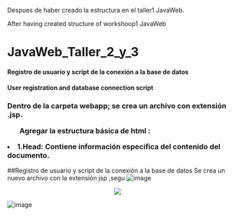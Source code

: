 <p>Despues de haber creado la estructura en el taller1 JavaWeb.</p>
<p>After having created structure of workshoop1 JavaWeb</p>

# JavaWeb_Taller_2_y_3

<h4>Registro de usuario y script de la conexión a la base de datos</h4>
<h4>User registration and database connection script</h4>

<h3>Dentro de la carpeta webapp; se crea un archivo con extensión <b>.jsp</b>.
    <ul>Agregar la estructura básica de html :</ul>
       <li><b>1.Head: Contiene información especifica del contenido del documento.</b></li>
</h3>
  
  <p align="center"><img="https://user-images.githubusercontent.com/128232148/236694481-6ad3a602-3850-4747-a506-2b2a1bb88f75.png"></p>


##Registro de usuario y script de la conexión a la base de datos
Se crea un nuevo archivo con la extensión jsp ,segu
![image](https://user-images.githubusercontent.com/128232148/236692495-c04bb193-58ca-4e37-92a3-f3d8a77b3363.png)

<p align="center">
  <img src="https://user-images.githubusercontent.com/128232148/236692560-233e2319-355b-464c-b218-f1a41f3a55b6.png" />
</p>

![image](https://user-images.githubusercontent.com/128232148/236692510-b9ce1773-329f-4ee1-b1b4-a16817aca87f.png)
